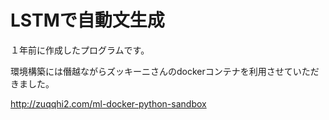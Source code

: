 # LSTMで自動文生成

１年前に作成したプログラムです。

環境構築には僭越ながらズッキーニさんのdockerコンテナを利用させていただきました。

http://zuqqhi2.com/ml-docker-python-sandbox
